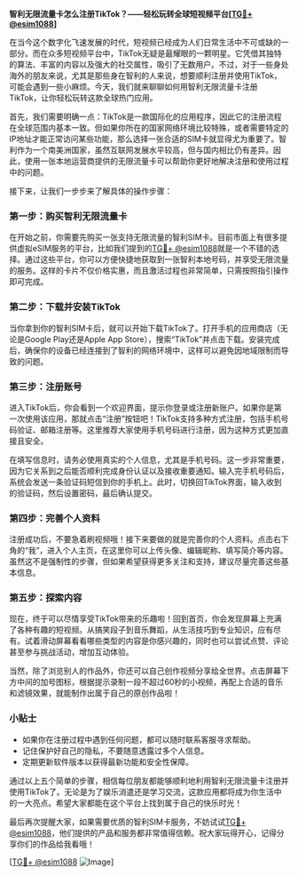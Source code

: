 **智利无限流量卡怎么注册TikTok？——轻松玩转全球短视频平台[[TG💪+ @esim1088](https://t.me/s/esim1088)]**

在当今这个数字化飞速发展的时代，短视频已经成为人们日常生活中不可或缺的一部分。而在众多短视频平台中，TikTok无疑是最耀眼的一颗明星。它凭借其独特的算法、丰富的内容以及强大的社交属性，吸引了无数用户。不过，对于一些身处海外的朋友来说，尤其是那些身在智利的人来说，想要顺利注册并使用TikTok，可能会遇到一些小麻烦。今天，我们就来聊聊如何用智利无限流量卡注册TikTok，让你轻松玩转这款全球热门应用。

首先，我们需要明确一点：TikTok是一款国际化的应用程序，因此它的注册流程在全球范围内基本一致。但如果你所在的国家网络环境比较特殊，或者需要特定的IP地址才能正常访问某些功能，那么选择一张合适的SIM卡就显得尤为重要了。智利作为一个南美洲国家，虽然互联网发展水平较高，但与国内相比仍有差异。因此，使用一张本地运营商提供的无限流量卡可以帮助你更好地解决注册和使用过程中的问题。

接下来，让我们一步步来了解具体的操作步骤：

### 第一步：购买智利无限流量卡

在开始之前，你需要先购买一张支持无限流量的智利SIM卡。目前市面上有很多提供虚拟eSIM服务的平台，比如我们提到的[TG💪+ @esim1088](https://t.me/s/esim1088)就是一个不错的选择。通过这些平台，你可以方便快捷地获取到一张智利本地号码，并享受无限流量的服务。这样的卡片不仅价格实惠，而且激活过程也非常简单，只需按照指引操作即可完成。

### 第二步：下载并安装TikTok

当你拿到你的智利SIM卡后，就可以开始下载TikTok了。打开手机的应用商店（无论是Google Play还是Apple App Store），搜索“TikTok”并点击下载。安装完成后，确保你的设备已经连接到了智利的网络环境中，这样可以避免因地域限制而导致的问题。

### 第三步：注册账号

进入TikTok后，你会看到一个欢迎界面，提示你登录或注册新账户。如果你是第一次使用该应用，那就点击“注册”按钮吧！TikTok支持多种方式注册，包括手机号码验证、邮箱注册等。这里推荐大家使用手机号码进行注册，因为这种方式更加直接且安全。

在填写信息时，请务必使用真实的个人信息，尤其是手机号码。这一步非常重要，因为它关系到之后能否顺利完成身份认证以及接收重要通知。输入完手机号码后，系统会发送一条验证码短信到你的手机上。此时，切换回TikTok界面，输入收到的验证码，然后设置密码，最后确认提交。

### 第四步：完善个人资料

注册成功后，不要急着刷视频哦！接下来要做的就是完善你的个人资料。点击右下角的“我”，进入个人主页，在这里你可以上传头像、编辑昵称、填写简介等内容。虽然这不是强制性的步骤，但如果希望获得更多关注和支持，建议尽量完善这些基本信息。

### 第五步：探索内容

现在，终于可以尽情享受TikTok带来的乐趣啦！回到首页，你会发现屏幕上充满了各种有趣的短视频。从搞笑段子到音乐舞蹈，从生活技巧到专业知识，应有尽有。试着滑动屏幕看看哪些类型的内容是你感兴趣的，同时也可以尝试点赞、评论甚至参与挑战活动，增加互动体验。

当然，除了浏览别人的作品外，你还可以自己创作视频分享给全世界。点击屏幕下方中间的加号图标，根据提示录制一段不超过60秒的小视频，再配上合适的音乐和滤镜效果，就能制作出属于自己的原创作品啦！

### 小贴士

- 如果你在注册过程中遇到任何问题，都可以随时联系客服寻求帮助。
- 记住保护好自己的隐私，不要随意透露过多个人信息。
- 定期更新软件版本以获得最新功能和安全性保障。

通过以上五个简单的步骤，相信每位朋友都能够顺利地利用智利无限流量卡注册并使用TikTok了。无论是为了娱乐消遣还是学习交流，这款应用都将成为你生活中的一大亮点。希望大家都能在这个平台上找到属于自己的快乐时光！

最后再次提醒大家，如果需要优质的智利SIM卡服务，不妨试试[TG💪+ @esim1088](https://t.me/s/esim1088)，他们提供的产品和服务都非常值得信赖。祝大家玩得开心，记得分享你们的作品给我看哦！

[[TG💪+ @esim1088](https://t.me/s/esim1088) ![Image](https://i.postimg.cc/4NQfJmqS/Snipaste-2025-05-13-00-14-12.png)]